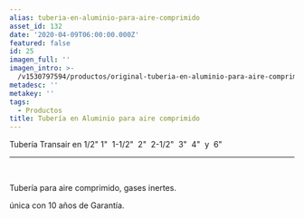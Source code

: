 ```yaml
---
alias: tuberia-en-aluminio-para-aire-comprimido
asset_id: 132
date: '2020-04-09T06:00:00.000Z'
featured: false
id: 25
imagen_full: ''
imagen_intro: >-
  /v1530797594/productos/original-tuberia-en-aluminio-para-aire-comprimido-y-gases-inertes.png
metadesc: ''
metakey: ''
tags:
  - Productos
title: Tubería en Aluminio para aire comprimido
---
```




<p>Tubería Transair en 1/2" 1"  1-1/2"  2"  2-1/2"  3"  4"  y  6" </p>
<hr class="system-pagebreak" />
<p> </p>
<p>Tubería para aire comprimido, gases inertes.</p>
<p>única con 10 años de Garantía.</p>
<p> </p>
<p> </p>
<!--more-->
